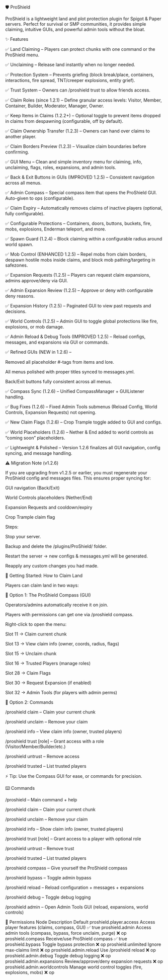 🛡️ ProShield

ProShield is a lightweight land and plot protection plugin for Spigot & Paper servers.
Perfect for survival or SMP communities, it provides simple claiming, intuitive GUIs, and powerful admin tools without the bloat.

✨ Features

✅ Land Claiming – Players can protect chunks with one command or the ProShield menu.

✅ Unclaiming – Release land instantly when no longer needed.

✅ Protection System – Prevents griefing (block break/place, containers, interactions, fire spread, TNT/creeper explosions, entity grief).

✅ Trust System – Owners can /proshield trust <player> to allow friends access.

✅ Claim Roles (since 1.2.1) – Define granular access levels: Visitor, Member, Container, Builder, Moderator, Manager, Owner.

✅ Keep Items in Claims (1.2.2+) – Optional toggle to prevent items dropped in claims from despawning (configurable, off by default).

✅ Claim Ownership Transfer (1.2.3) – Owners can hand over claims to another player.

✅ Claim Borders Preview (1.2.3) – Visualize claim boundaries before confirming.

✅ GUI Menu – Clean and simple inventory menu for claiming, info, unclaiming, flags, roles, expansions, and admin tools.

✅ Back & Exit Buttons in GUIs (IMPROVED 1.2.5) – Consistent navigation across all menus.

✅ Admin Compass – Special compass item that opens the ProShield GUI. Auto-given to ops (configurable).

✅ Claim Expiry – Automatically removes claims of inactive players (optional, fully configurable).

✅ Configurable Protections – Containers, doors, buttons, buckets, fire, mobs, explosions, Enderman teleport, and more.

✅ Spawn Guard (1.2.4) – Block claiming within a configurable radius around world spawn.

✅ Mob Control (ENHANCED 1.2.5) – Repel mobs from claim borders, despawn hostile mobs inside claims, and block mob pathing/targeting in safezones.

✅ Expansion Requests (1.2.5) – Players can request claim expansions, admins approve/deny via GUI.

✅ Admin Expansion Review (1.2.5) – Approve or deny with configurable deny reasons.

✅ Expansion History (1.2.5) – Paginated GUI to view past requests and decisions.

✅ World Controls (1.2.5) – Admin GUI to toggle global protections like fire, explosions, or mob damage.

✅ Admin Reload & Debug Tools (IMPROVED 1.2.5) – Reload configs, messages, and expansions via GUI or commands.

✅ Refined GUIs (NEW in 1.2.6) –

Removed all placeholder #-tags from items and lore.

All menus polished with proper titles synced to messages.yml.

Back/Exit buttons fully consistent across all menus.

✅ Compass Sync (1.2.6) – Unified CompassManager + GUIListener handling.

✅ Bug Fixes (1.2.6) – Fixed Admin Tools submenus (Reload Config, World Controls, Expansion Requests) not opening.

✅ New Claim Flags (1.2.6) – Crop Trample toggle added to GUI and configs.

✅ World Placeholders (1.2.6) – Nether & End added to world controls as “coming soon” placeholders.

✅ Lightweight & Polished – Version 1.2.6 finalizes all GUI navigation, config syncing, and message handling.

⚠️ Migration Note (v1.2.6)

If you are upgrading from v1.2.5 or earlier, you must regenerate your ProShield config and messages files.
This ensures proper syncing for:

GUI navigation (Back/Exit)

World Controls placeholders (Nether/End)

Expansion Requests and cooldown/expiry

Crop Trample claim flag

Steps:

Stop your server.

Backup and delete the /plugins/ProShield/ folder.

Restart the server → new configs & messages.yml will be generated.

Reapply any custom changes you had made.

🏡 Getting Started: How to Claim Land

Players can claim land in two ways:

🔹 Option 1: The ProShield Compass (GUI)

Operators/admins automatically receive it on join.

Players with permissions can get one via /proshield compass.

Right-click to open the menu:

Slot 11 → Claim current chunk

Slot 13 → View claim info (owner, coords, radius, flags)

Slot 15 → Unclaim chunk

Slot 16 → Trusted Players (manage roles)

Slot 28 → Claim Flags

Slot 30 → Request Expansion (if enabled)

Slot 32 → Admin Tools (for players with admin perms)

🔹 Option 2: Commands

/proshield claim – Claim your current chunk

/proshield unclaim – Remove your claim

/proshield info – View claim info (owner, trusted players)

/proshield trust <player> [role] – Grant access with a role (Visitor/Member/Builder/etc.)

/proshield untrust <player> – Remove access

/proshield trusted – List trusted players

⚡ Tip: Use the Compass GUI for ease, or commands for precision.

⌨️ Commands

/proshield – Main command + help

/proshield claim – Claim your current chunk

/proshield unclaim – Remove your claim

/proshield info – Show claim info (owner, trusted players)

/proshield trust <player> [role] – Grant access to a player with optional role

/proshield untrust <player> – Remove trust

/proshield trusted – List trusted players

/proshield compass – Give yourself the ProShield compass

/proshield bypass – Toggle admin bypass

/proshield reload – Reload configuration + messages + expansions

/proshield debug – Toggle debug logging

/proshield admin – Open Admin Tools GUI (reload, expansions, world controls)

🔑 Permissions
Node	Description	Default
proshield.player.access	Access player features (claims, compass, GUI)	✅ true
proshield.admin	Access admin tools (compass, bypass, force unclaim, purge)	❌ op
proshield.compass	Receive/use ProShield compass	✅ true
proshield.bypass	Toggle bypass protection	❌ op
proshield.unlimited	Ignore max-claims limit	❌ op
proshield.admin.reload	Use /proshield reload	❌ op
proshield.admin.debug	Toggle debug logging	❌ op
proshield.admin.expansions	Review/approve/deny expansion requests	❌ op
proshield.admin.worldcontrols	Manage world control toggles (fire, explosions, mobs)	❌ op
